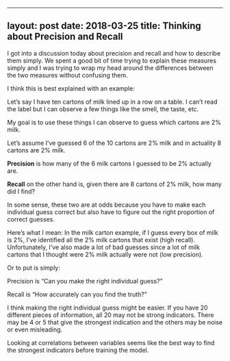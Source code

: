 
---
layout: post
date: 2018-03-25
title: Thinking about Precision and Recall
---
I got into a discussion today about precision and recall and how to describe them simply. We spent a good bit of time trying to explain these measures simply and I was trying to wrap my head around the differences between the two measures without confusing them. 

I think this is best explained with an example:

Let’s say I have ten cartons of milk lined up in a row on a table. I can’t read the label but I can observe a few things like the smell, the taste, etc. 

My goal is to use these things I can observe to guess which cartons are 2% milk. 

Let’s assume I’ve guessed 6 of the 10 cartons are 2% milk and in actuality 8 cartons are 2% milk. 

**Precision** is how many of the 6 milk cartons I guessed to be 2% actually are. 

**Recall** on the other hand is, given there are 8 cartons of 2% milk, how many did I find?

In some sense, these two are at odds because you have to make each individual guess correct but also have to figure out the right proportion of correct guesses. 

Here’s what I mean: In the milk carton example, if I guess every box of milk is 2%, I’ve identified all the 2% milk cartons that exist (high recall). Unfortunately, I’ve also made a lot of bad guesses since a lot of milk cartons that I thought were 2% milk actually were not (low precision). 

Or to put is simply: 

Precision is “Can you make the right individual guess?”

Recall is “How accurately can you find the truth?”

I think making the right individual guess might be easier. If you have 20 different pieces of information, all 20 may not be strong indicators. There may be 4 or 5 that give the strongest indication and the others may be noise or even misleading. 

Looking at correlations between variables seems like the best way to find the strongest indicators before training the model. 
